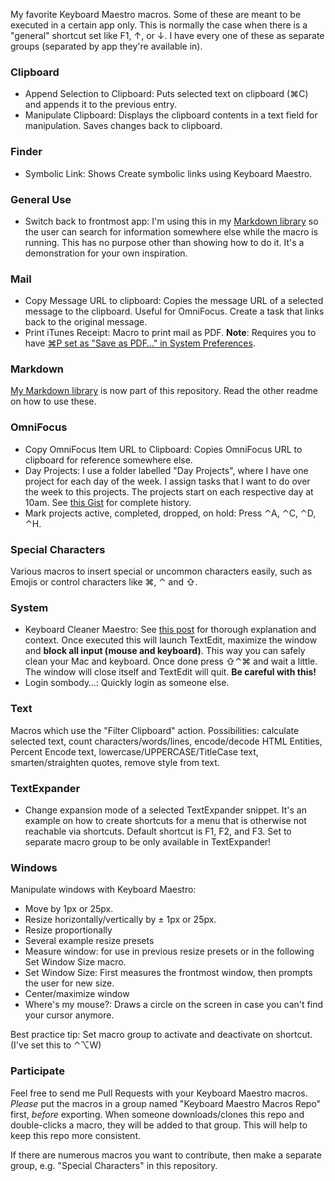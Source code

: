 My favorite Keyboard Maestro macros. Some of these are meant to be executed in a certain app only. This is normally the case when there is a "general" shortcut set like F1, ↑, or ↓. I have every one of these as separate groups (separated by app they're available in). 

### Clipboard ###

* Append Selection to Clipboard: Puts selected text on clipboard (⌘C) and appends it to the previous entry.* Manipulate Clipboard: Displays the clipboard contents in a text field for manipulation. Saves changes back to clipboard.

### Finder ###

* Symbolic Link: Shows Create symbolic links using Keyboard Maestro. 

### General Use ###

* Switch back to frontmost app: I'm using this in my [Markdown library](https://github.com/Zettt/km-markdown-library) so the user can search for information somewhere else while the macro is running. This has no purpose other than showing how to do it. It's a demonstration for your own inspiration.

### Mail ###

* Copy Message URL to clipboard: Copies the message URL of a selected message to the clipboard. Useful for OmniFocus. Create a task that links back to the original message.* Print iTunes Receipt: Macro to print mail as PDF. **Note**: Requires you to have [⌘P set as "Save as PDF…" in System Preferences](http://macsparky.com/blog/2008/3/19/keyboard-shortcut-for-save-as-pdf-in-os-x.html). 

### Markdown ###

[My Markdown library](https://github.com/Zettt/km-markdown-library) is now part of this repository. Read the other readme on how to use these.

### OmniFocus ###
	
* Copy OmniFocus Item URL to Clipboard: Copies OmniFocus URL to clipboard for reference somewhere else. * Day Projects: I use a folder labelled "Day Projects", where I have one project for each day of the week. I assign tasks that I want to do over the week to this projects. The projects start on each respective day at 10am. See [this Gist](https://gist.github.com/1401813) for complete history.* Mark projects active, completed, dropped, on hold: Press ⌃A, ⌃C, ⌃D, ⌃H.

### Special Characters ###

Various macros to insert special or uncommon characters easily, such as Emojis or control characters like ⌘, ⌃ and ⇧.

### System ###

* Keyboard Cleaner Maestro: See [this post](http://mosx.tumblr.com/post/29045607939/keyboard-cleaner-maestro) for thorough explanation and context. Once executed this will launch TextEdit, maximize the window and **block all input (mouse and keyboard)**. This way you can safely clean your Mac and keyboard. Once done press ⇧⌃⌘ and wait a little. The window will close itself and TextEdit will quit. **Be careful with this!*** Login sombody…: Quickly login as someone else.

### Text ###

Macros which use the "Filter Clipboard" action. Possibilities: calculate selected text, count characters/words/lines, encode/decode HTML Entities, Percent Encode text, lowercase/UPPERCASE/TitleCase text, smarten/straighten quotes, remove style from text.

### TextExpander ###

* Change expansion mode of a selected TextExpander snippet. It's an example on how to create shortcuts for a menu that is otherwise not reachable via shortcuts. Default shortcut is F1, F2, and F3. Set to separate macro group to be only available in TextExpander!

### Windows ###

Manipulate windows with Keyboard Maestro:

* Move by 1px or 25px.
* Resize horizontally/vertically by ± 1px or 25px.
* Resize proportionally
* Several example resize presets
* Measure window: for use in previous resize presets or in the following Set Window Size macro.
* Set Window Size: First measures the frontmost window, then prompts the user for new size.
* Center/maximize window
* Where's my mouse?: Draws a circle on the screen in case you can't find your cursor anymore.

Best practice tip: Set macro group to activate and deactivate on shortcut. (I've set this to ⌃⌥W)

### Participate ###

Feel free to send me Pull Requests with your Keyboard Maestro macros.  
*Please* put the macros in a group named "Keyboard Maestro Macros Repo" first, *before* exporting. When someone downloads/clones this repo and double-clicks a macro, they will be added to that group. This will help to keep this repo more consistent.

If there are numerous macros you want to contribute, then make a separate group, e.g. "Special Characters" in this repository.
